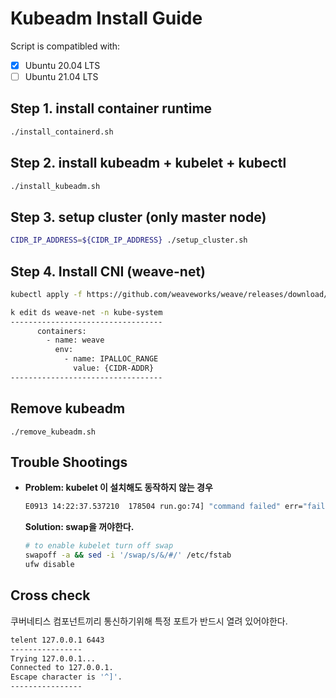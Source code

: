 # Kubeadm Install Guide

Script is compatibled with:
- [x] Ubuntu 20.04 LTS
- [ ] Ubuntu 21.04 LTS

## Step 1. install container runtime
```bash
./install_containerd.sh
``` 

## Step 2. install kubeadm + kubelet + kubectl
```bash
./install_kubeadm.sh
```

## Step 3. setup cluster (only master node)
```bash
CIDR_IP_ADDRESS=${CIDR_IP_ADDRESS} ./setup_cluster.sh
```

## Step 4. Install CNI (weave-net)
```bash
kubectl apply -f https://github.com/weaveworks/weave/releases/download/v2.8.1/weave-daemonset-k8s.yaml

k edit ds weave-net -n kube-system
----------------------------------
      containers:
        - name: weave
          env:
            - name: IPALLOC_RANGE
              value: {CIDR-ADDR}
----------------------------------
```



## Remove kubeadm
```
./remove_kubeadm.sh
```

## Trouble Shootings

- **Problem: kubelet 이 설치해도 동작하지 않는 경우**
    ```bash
    E0913 14:22:37.537210  178504 run.go:74] "command failed" err="failed to run Kubelet: running with swap on is not supported, please disable swap! or set --fail-swap-on flag to false. /proc/swaps contained: [Filename\t\t\t\tType\t\tSize\tUsed\tPriority /swap.img file\t\t4194300\t0\t-2]"
    ```
    **Solution: swap을 꺼야한다.**
    ```bash
    # to enable kubelet turn off swap
    swapoff -a && sed -i '/swap/s/&/#/' /etc/fstab
    ufw disable
    ``` 

## Cross check
쿠버네티스 컴포넌트끼리 통신하기위해 특정 포트가 반드시 열려 있어야한다.
```bash
telent 127.0.0.1 6443
----------------
Trying 127.0.0.1...
Connected to 127.0.0.1.
Escape character is '^]'.
----------------
```


